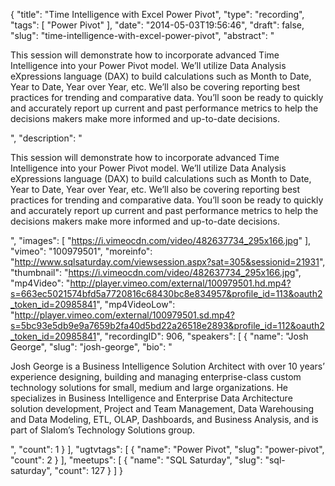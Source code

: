 {
  "title": "Time Intelligence with Excel Power Pivot",
  "type": "recording",
  "tags": [
    "Power Pivot"
  ],
  "date": "2014-05-03T19:56:46",
  "draft": false,
  "slug": "time-intelligence-with-excel-power-pivot",
  "abstract": "<p>This session will demonstrate how to incorporate advanced Time Intelligence into your Power Pivot model. We’ll utilize Data Analysis eXpressions language (DAX) to build calculations such as Month to Date, Year to Date, Year over Year, etc. We’ll also be covering reporting best practices for trending and comparative data. You’ll soon be ready to quickly and accurately report up current and past performance metrics to help the decisions makers make more informed and up-to-date decisions.</p>",
  "description": "<p>This session will demonstrate how to incorporate advanced Time Intelligence into your Power Pivot model. We’ll utilize Data Analysis eXpressions language (DAX) to build calculations such as Month to Date, Year to Date, Year over Year, etc. We’ll also be covering reporting best practices for trending and comparative data. You’ll soon be ready to quickly and accurately report up current and past performance metrics to help the decisions makers make more informed and up-to-date decisions.</p>",
  "images": [
    "https://i.vimeocdn.com/video/482637734_295x166.jpg"
  ],
  "vimeo": "100979501",
  "moreinfo": "http://www.sqlsaturday.com/viewsession.aspx?sat=305&sessionid=21931",
  "thumbnail": "https://i.vimeocdn.com/video/482637734_295x166.jpg",
  "mp4Video": "http://player.vimeo.com/external/100979501.hd.mp4?s=663ec5021574bfd5a7720816c68430bc8e834957&profile_id=113&oauth2_token_id=20985841",
  "mp4VideoLow": "http://player.vimeo.com/external/100979501.sd.mp4?s=5bc93e5db9e9a7659b2fa40d5bd22a26518e2893&profile_id=112&oauth2_token_id=20985841",
  "recordingID": 906,
  "speakers": [
    {
      "name": "Josh George",
      "slug": "josh-george",
      "bio": "<p>Josh George is a Business Intelligence Solution Architect with over 10 years’ experience designing, building and managing enterprise-class custom technology solutions for small, medium and large organizations. He specializes in Business Intelligence and Enterprise Data Architecture solution development, Project and Team Management, Data Warehousing and Data Modeling, ETL, OLAP, Dashboards, and Business Analysis, and is part of Slalom’s Technology Solutions group.</p>",
      "count": 1
    }
  ],
  "ugtvtags": [
    {
      "name": "Power Pivot",
      "slug": "power-pivot",
      "count": 2
    }
  ],
  "meetups": [
    {
      "name": "SQL Saturday",
      "slug": "sql-saturday",
      "count": 127
    }
  ]
}